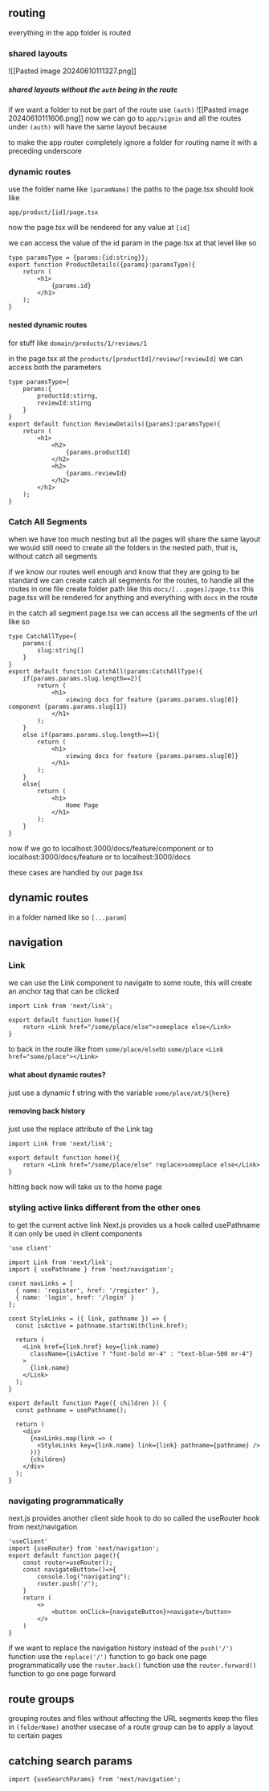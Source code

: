 ## routing
everything in the app folder is routed
### shared layouts
![[Pasted image 20240610111327.png]]
##### shared layouts without the `auth` being in the route
if we want a folder to not be part of the route use `(auth)`
![[Pasted image 20240610111606.png]]
now we can go to `app/signin` and all the routes under `(auth)` will have the same layout because 

to make the app router completely ignore a folder for routing name it with a preceding underscore
### dynamic routes
use the folder name like `[paramName]`
the paths to the page.tsx should look like 

`app/product/[id]/page.tsx`

now the page.tsx will be rendered for any value at `[id]`

we can access the value of the id param in the page.tsx at that level like so

```tsx
type paramsType = {params:{id:string}};
export function ProductDetails({params}:paramsType){
	return (
		<h1>
			{params.id}
		</h1>
	);
}
```
#### nested dynamic routes
for stuff like `domain/products/1/reviews/1`

in the page.tsx at the `products/[productId]/review/[reviewId]` we can access both the parameters

```tsx
type paramsType={
	params:{
		productId:stirng,
		reviewId:stirng
	}
}
export default function ReviewDetails({params}:paramsType){
	return (
		<h1>
			<h2>
				{params.productId}
			</h2>
			<h2>
				{params.reviewId}
			</h2>
		</h1>
	);
}
```

### Catch All Segments
when we have too much nesting but all the pages will share the same layout we would still need to create all the folders in the nested path, that is, without catch all segments

if we know our routes well enough and know that they are going to be standard we can create catch all segments for the routes, to handle all the routes in one file
create folder path like this
`docs/[...pages]/page.tsx`
this page.tsx will be rendered for anything and everything with `docs` in the route

in the catch all segment page.tsx we can access all the segments of the url like so
```tsx
type CatchAllType={
	params:{
		slug:string[]
	}
}
export default function CatchAll(params:CatchAllType){
	if(params.params.slug.length==2){
		return (
			<h1>
				viewing docs for feature {params.params.slug[0]} component {params.params.slug[1]}
			</h1>
		);
	}
	else if(params.params.slug.length==1){
		return (
			<h1>
				viewing docs for feature {params.params.slug[0]}
			</h1>
		);
	}
	else{
		return (
			<h1>
				Home Page
			</h1>
		);
	}
}
```

now if we go to localhost:3000/docs/feature/component
or
to localhost:3000/docs/feature
or
to localhost:3000/docs

these cases are handled by our page.tsx

## dynamic routes
in a folder named like so `[...param]`

## navigation
### Link
we can use the Link component to navigate to some route, this will create an anchor tag that can be clicked
```tsx
import Link from 'next/link';

export default function home(){
	return <Link href="/some/place/else">someplace else</Link>
}
```

to back in the route like from `some/place/else`to `some/place`
`<Link href="some/place"></Link>`
#### what about dynamic routes?
just use a dynamic f string with the variable `some/place/at/${here}`
#### removing back history
just use the replace attribute of the Link tag
```tsx
import Link from 'next/link';

export default function home(){
	return <Link href="/some/place/else" replace>someplace else</Link>
}
```
hitting back now will take us to the home page
### styling active links different from the other ones
to get the current active link Next.js provides us a hook called usePathname
it can only be used in client components
```tsx
'use client'

import Link from 'next/link';
import { usePathname } from 'next/navigation';

const navLinks = [
  { name: 'register', href: '/register' },
  { name: 'login', href: '/login' }
];

const StyleLinks = ({ link, pathname }) => {
  const isActive = pathname.startsWith(link.href);

  return (
    <Link href={link.href} key={link.name}
      className={isActive ? "font-bold mr-4" : "text-blue-500 mr-4"}
    >
      {link.name}
    </Link>
  );
}

export default function Page({ children }) {
  const pathname = usePathname();

  return (
    <div>
      {navLinks.map(link => (
        <StyleLinks key={link.name} link={link} pathname={pathname} />
      ))}
      {children}
    </div>
  );
}

```

### navigating programmatically
next.js provides another client side hook to do so called the useRouter hook from next/navigation
```tsx
'useClient'
import {useRouter} from 'next/navigation';
export default function page(){
	const router=useRouter();
	const navigateButton=()=>{
		console.log("navigating");
		router.push('/');
	}
	return (
		<>
			<button onClick={navigateButton}>navigate</button>
		</>
	)
}
```
if we want to replace the navigation history instead of the `push('/')` function use the `replace('/')` function
to go back one page programmatically use the `router.back()` function
use the `router.forward()` function to go one page forward

## route groups
grouping routes and files without affecting the URL segments
keep the files in `(folderName)`
another usecase of a route group can be to apply a layout to certain pages

## catching search params
```tsx
import {useSearchParams} from 'next/navigation';
```